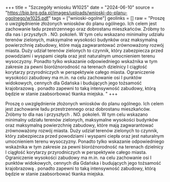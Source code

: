 +++
title = "Szczegóły wniosku W1025"
date = "2024-06-10"
source = "https://bip.brg.gda.pl/images/uploads/wnioski-do-planu-ogolnego/w1025.pdf"
tags = ["wnioski-ogolne"]
geolinks = []
raw = "Proszę o uwzględnienie złożonych wniosków do planu ogólnego. Ich celem jest zachowanie ładu przestrzennego oraz dobrostanu mieszkańców. Zróbmy to dla nas i przyszłych . NO. pokoleń. W tym celu wskazano minimalny udziału terenów zielonych, maksymalne wysokości budynków oraz maksymalną powierzchnię zabudowy, które mają zagwarantować zrównoważony rozwój miasta. Duży udział terenów zielonych to czynnik, który zabezpiecza przed powodziami i wyspami ciepła oraz jest naturalnym umocnieniem terenu wysoczyzny. Ponadto tylko wskazanie odpowiedniego wskaźnika w tym zakresie za pewni bioróżnorodność na terenach dzielnicy I ciągłość korytarzy przyrodniczych w perspektywie całego miasta. Ograniczenie wysokości zabudowy ma m.in. na celu zachowanie osi I punktów widokowych, cennych dla Gdańska i budujących jego tożsamość krajobrazową . ponadto zapewni to taką intensywność zabudowy, którą będzie w stanie zaabsorbować tkanka miejska. "
+++

Proszę o uwzględnienie złożonych wniosków do planu ogólnego. Ich celem jest
zachowanie ładu przestrzennego oraz dobrostanu mieszkańców. Zróbmy to dla nas i przyszłych
. NO.
pokoleń. W tym celu wskazano minimalny udziału terenów zielonych, maksymalne wysokości
budynków oraz maksymalną powierzchnię zabudowy, które mają zagwarantować
zrównoważony rozwój miasta. Duży udział terenów zielonych to czynnik, który zabezpiecza
przed powodziami i wyspami ciepła oraz jest naturalnym umocnieniem terenu wysoczyzny.
Ponadto tylko wskazanie odpowiedniego wskaźnika w tym zakresie za pewni bioróżnorodność na
terenach dzielnicy I ciągłość korytarzy przyrodniczych w perspektywie całego miasta.
Ograniczenie wysokości zabudowy ma m.in. na celu zachowanie osi I punktów widokowych,
cennych dla Gdańska i budujących jego tożsamość krajobrazową . ponadto zapewni to taką
intensywność zabudowy, którą będzie w stanie zaabsorbować tkanka miejska.




